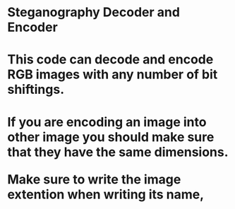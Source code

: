 # Steganography Decoder and Encoder

<h1>This code can decode and encode RGB images with any number of bit shiftings. <h1>
<p>If you are encoding an image into other image you should make sure that they have the same dimensions.<p>
<p>Make sure to write the image extention when writing its name,<p>
